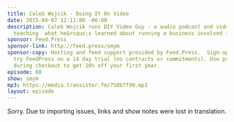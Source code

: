 ```yaml
---
title: Caleb Wojcik - Doing It On Video
date: 2015-04-07 12:11:00 -06:00
description: Caleb Wojcik runs DIY Video Guy - a audio podcast and video podcast show
  teaching  what he&rsquo;s learned about running a business involved in video production.
sponsor: Feed.Press
sponsor-link: http://feed.press/smym
sponsor-copy: Hosting and feed support provided by Feed.Press.  Sign-up today and
  try FeedPress on a 14 day trial (no contracts or commitments). Use promo code "smym"
  during checkout to get 10% off your first year.
episode: 80
show: smym
mp3: https://media.transistor.fm/758b7f99.mp3
layout: episode
---
```


Sorry. Due to importing issues, links and show notes were lost in translation.

